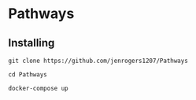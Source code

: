 # Pathways


## Installing
`git clone https://github.com/jenrogers1207/Pathways` 

`cd Pathways`

`docker-compose up`


